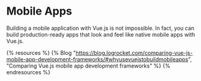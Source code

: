 # Mobile Apps

Building a mobile application with Vue.js is not impossible. In fact, you can build production-ready apps that look and feel like native mobile apps with Vue.js.

{% resources %}
  {% Blog "https://blog.logrocket.com/comparing-vue-js-mobile-app-development-frameworks/#whyusevuejstobuildmobileapps", "Comparing Vue.js mobile app development frameworks" %}
{% endresources %}
